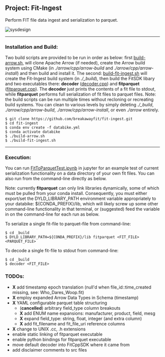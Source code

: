 ## Project: Fit-Ingest

Perform FIT file data ingest and serialization to parquet.

![sysdesign](https://github.com/breakawayfit/fit-ingest/blob/main/sysdesign_v1.jpg)

___

### Installation and Build:

Two build scripts are provided to be run in order as below: first [build-arrow.sh](https://github.com/breakawayfit/fit-ingest/blob/main/build-arrow.sh), will clone Apache Arrow (if needed), create the Arrow build system using CMake (in *./arrow/cpp/arrow-build* and *./arrow/cpp/arrow-install*) and then build and install it. The second: [build-fit-ingest.sh](https://github.com/breakawayfit/fit-ingest/blob/main/build-fit-ingest.sh) will create the Fit-Ingest build system (in *./_build*), then build the FitSDK libary and two executables there: **decoder** ([decoder.cpp](https://github.com/breakawayfit/fit-ingest/blob/main/decode.cpp)) and **fitparquet** ([fitparquet.cpp](https://github.com/breakawayfit/fit-ingest/blob/main/fitparquet.cpp)). The **decoder** just prints the contents of a fit file to stdout, while **fitparquet** performs full serialization of fit files to parquet files. Note: the build scripts can be run multiple times without recloning or recreating build systems. You can clean to various levels by simply deleting *./_build*, *./arrow/cpp/arrow-build*, *./arrow/cpp/arrow-install*, or even *./arrow* entirely.

```
$ git clone https://github.com/breakawayfit/fit-ingest.git
$ cd fit-ingest
$ conda env create -f databike.yml
$ conda activate databike
$ ./build-arrow.sh
$ ./build-fit-ingest.sh
```
___

### Execution:

You can run [FitToParquetTest.ipynb](https://github.com/breakawayfit/fit-ingest/blob/main/FitToParquetTest.ipynb) in jupyter for an example test of current serialization functionality on a data directory of your own fit files. You can also run from the command-line directly as below.  

Note: currently **fitparquet** can only link libraries dynamically, some of which must be pulled from your conda install. Consequently, you must either export/set the DYLD_LIBRARY_PATH environment variable appropriately to your databike: ${CONDA_PREFIX}/lib, which will likely screw up some other command-line functionality in that terminal, or (suggested) feed the variable in on the command-line for each run as below. 

To serialize a single fit-file to parquet-file from command-line:
```
$ cd _build
$ DYLD_LIBRARY_PATH=${CONDA_PREFIX}/lib fitparquet <FIT_FILE> <PARQUET_FILE>
```

To decode a single fit-file to stdout from command-line:
```
$ cd _build
$ decoder <FIT_FILE>
```

### TODOs:

- **X** add timestamp epoch translation (null'd when file_id::time_created missing, see: Who_Dares_Woop.fit)
- **X** employ expanded Arrow Data Types in Schema (timestamp)
- **X** YAML configurable parquet table structuring 
    - (**cancelled**) arbitrary field_type column breakouts
    - **X** add ENUM name expansions: manufacturer, product, field, mesg
    - **X** expand field_type: string, float, integer (and extra column)
    - **X** add fit_filename and fit_file_uri reference columns
- **X** change to UNIX .cc, .h extensions 
- enable static linking of fitparquet executable
- enable python bindings for fitparquet executable
- move default decoder into FitCppSDK where it came from
- add disclaimer comments to src files 
